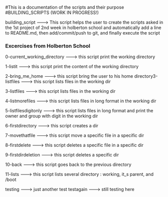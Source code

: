 #This is a documentation of the scripts and their purpose
#BUILDING_SCRIPTS (WORK IN PROGRESS!)

building_script ---> This script helps the user to create the scripts asked in the 1st project of 2nd week in holberton school and automatically add a line to README.md, then add/commit/push to git, and finally execute the script

### Excercises from Holberton School

0-current_working_directory ---> this script print the working directory

1-listit ---> this script print the content of the working directory

2-bring_me_home ---> this script bring the user to his home directory3-listfiles ---> this script lists files in the working dir

3-listfiles ---> this script lists files in the working dir

4-listmorefiles ---> this script lists files in long format in the working dir

5-listfilesdigitonly ---> this script lists files in long format and print the owner and group with digit in the working dir

6-firstdirectory ---> this script creates a dir

7-movethatfile ---> this script move a specific file in a specific dir

8-firstdelete ---> this script deletes a specific file in a specific dir

9-firstdirdeletion ---> this script deletes a specific dir

10-back ---> this script goes back to the previous directory

11-lists ---> this script lists several directory : working, it_s parent, and /boot

testing ---> just another test
testagain ---> still testing here
